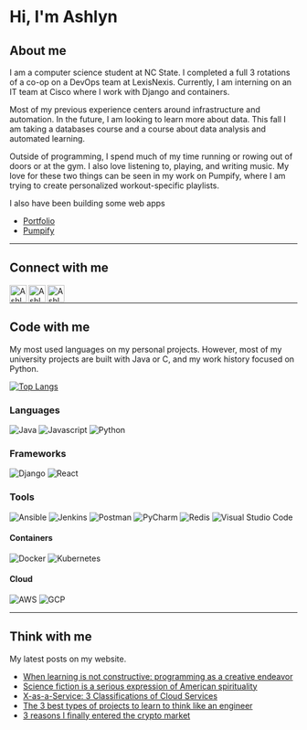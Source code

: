 # Hi, I'm Ashlyn

## About me
I am a computer science student at NC State. I completed a full 3 rotations of a co-op on a DevOps team at LexisNexis. Currently, I am interning on an IT team at Cisco where I work with Django and containers.

Most of my previous experience centers around infrastructure and automation. In the future, I am looking to learn more about data. This fall I am taking a databases course and a course about data analysis and automated learning. 

Outside of programming, I spend much of my time running or rowing out of doors or at the gym. I also love listening to, playing, and writing music. My love for these two things can be seen in my work on Pumpify, where I am trying to create personalized workout-specific playlists.

I also have been building some web apps
* [Portfolio][website]
* [Pumpify](https://achapcomputing.github.io/pumpify)

---

## Connect with me
[<img align="left" alt="Ashlyn | Twitter" width="30px" src="https://img.icons8.com/color/48/000000/twitter--v1.png" />][twitter]
[<img align="left" alt="Ashlyn | LinkedIn" width="30px" src="https://img.icons8.com/color/48/000000/linkedin.png" />][linkedin]
[<img align="left" alt="Ashlyn | Email" width="30px" src="https://img.icons8.com/emoji/48/000000/envelope-.png"/>][email]
<br />

---

## Code with me
My most used languages on my personal projects. However, most of my university projects are built with Java or C, and my work history focused on Python.

[![Top Langs](https://github-readme-stats.vercel.app/api/top-langs/?username=achapcomputing&layout=compact)](https://github.com/anuraghazra/github-readme-stats)

### Languages
![Java](https://img.shields.io/badge/java-%23ED8B00.svg?style=for-the-badge&logo=java&logoColor=white)
![Javascript](https://img.shields.io/badge/javascript-%23323330.svg?style=for-the-badge&logo=javascript&logoColor=%23F7DF1E)
![Python](https://img.shields.io/badge/python-%2314354C.svg?style=for-the-badge&logo=python&logoColor=white")

### Frameworks
![Django](https://img.shields.io/badge/django-%23092E20.svg?style=for-the-badge&logo=django&logoColor=white)
![React](https://img.shields.io/badge/react-%2320232a.svg?style=for-the-badge&logo=react&logoColor=%2361DAFB)

### Tools
![Ansible](https://img.shields.io/badge/ansible-%231A1918.svg?style=for-the-badge&logo=ansible&logoColor=white)
![Jenkins](https://img.shields.io/badge/jenkins-%232C5263.svg?style=for-the-badge&logo=jenkins&logoColor=white)
![Postman](https://img.shields.io/badge/Postman-FF6C37?style=for-the-badge&logo=postman&logoColor=red)
![PyCharm](https://img.shields.io/badge/pycharm-143?style=for-the-badge&logo=pycharm&logoColor=black&color=black&labelColor=green)
![Redis](https://img.shields.io/badge/redis-%23DD0031.svg?style=for-the-badge&logo=redis&logoColor=white)
![Visual Studio Code](https://img.shields.io/badge/VisualStudioCode-0078d7.svg?style=for-the-badge&logo=visual-studio-code&logoColor=white)
<!-- ![Figma](https://img.shields.io/badge/figma-%23F24E1E.svg?style=for-the-badge&logo=figma&logoColor=white) -->

#### Containers
![Docker](https://img.shields.io/badge/docker-%230db7ed.svg?style=for-the-badge&logo=docker&logoColor=white)
![Kubernetes](https://img.shields.io/badge/kubernetes-%23326ce5.svg?style=for-the-badge&logo=kubernetes&logoColor=white)

#### Cloud
![AWS](https://img.shields.io/badge/AWS-%23FF9900.svg?style=for-the-badge&logo=amazon-aws&logoColor=white)
![GCP](https://img.shields.io/badge/GoogleCloud-%234285F4.svg?style=for-the-badge&logo=google-cloud&logoColor=white)

<!-- Tech badges from https://github.com/Ileriayo/markdown-badges#programming-languages -->

---

## Think with me
My latest posts on my website.
<!-- BLOG-POST-LIST:START -->
- [When learning is not constructive: programming as a creative endeavor](https://YOURAPPNAME.herokuapp.com/when-learning-is-not-constructive/)
- [Science fiction is a serious expression of American spirituality](https://YOURAPPNAME.herokuapp.com/science-fiction-is-a-serious-expression-of-american-spirituality/)
- [X-as-a-Service: 3 Classifications of Cloud Services](https://YOURAPPNAME.herokuapp.com/x-as-a-service-3-classifications-of-cloud-services/)
- [The 3 best types of projects to learn to think like an engineer](https://YOURAPPNAME.herokuapp.com/the-3-best-types-of-projects-to-learn-to-think-like-an-engineer/)
- [3 reasons I finally entered the crypto market](https://YOURAPPNAME.herokuapp.com/3-reasons-i-finally-entered-the-crypto-market-big-dip/)
<!-- BLOG-POST-LIST:END -->
<!-- Workflow from https://github.com/gautamkrishnar/blog-post-workflow -->


[website]: https://ashlynchapman.com
[twitter]: https://twitter.com/achapcomputing
[linkedin]: https://linkedin.com/in/apchapman
[email]: mailto:%20apchapma@ncsu.edu
